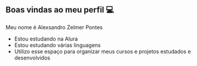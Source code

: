 ## Boas vindas ao meu perfil 💻
Meu nome é Alexsandro Zelmer Pontes

- Estou estudando na Alura
- Estou estudando várias linguagens
- Utilizo esse espaço para organizar meus cursos e projetos estudados e desenvolvidos

